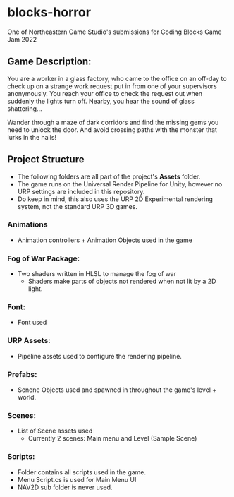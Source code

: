 # blocks-horror
One of Northeastern Game Studio's submissions for Coding Blocks Game Jam 2022

## Game Description: 
You are a worker in a glass factory, who came to the office on an off-day to check up on a strange work request put in from one of your supervisors anonymously. You reach your office to check the request out when suddenly the lights turn off. Nearby, you hear the sound of glass shattering...

Wander through a maze of dark corridors and find the missing gems you need to unlock the door. And avoid crossing paths with the monster that lurks in the halls!

## Project Structure
- The following folders are all part of the project's **Assets** folder.
- The game runs on the Universal Render Pipeline for Unity, however no URP settings are included in this repository.
- Do keep in mind, this also uses the URP 2D Experimental rendering system, not the standard URP 3D games.

### Animations
- Animation controllers + Animation Objects used in the game

### Fog of War Package:
- Two shaders written in HLSL to manage the fog of war
  - Shaders make parts of objects not rendered when not lit by a 2D light.

### Font:
- Font used

### URP Assets:
- Pipeline assets used to configure the rendering pipeline.

### Prefabs:
- Scnene Objects used and spawned in throughout the game's level + world.

### Scenes:
- List of Scene assets used
  - Currently 2 scenes: Main menu and Level (Sample Scene)

### Scripts:
- Folder contains all scripts used in the game.
- Menu Script.cs is used for Main Menu UI
- NAV2D sub folder is never used.
